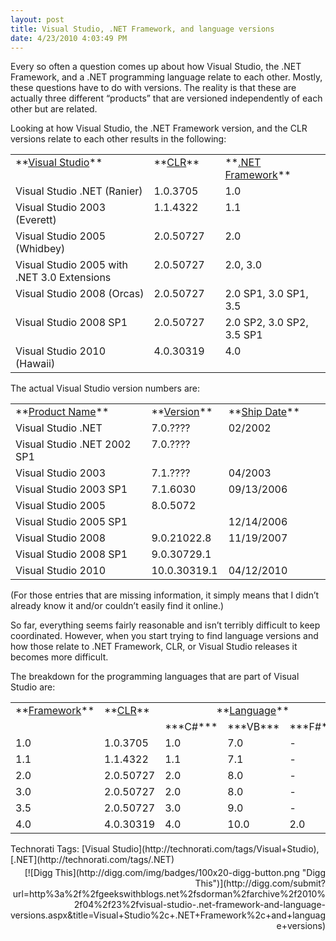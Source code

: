 ```yaml
---
layout: post
title: Visual Studio, .NET Framework, and language versions
date: 4/23/2010 4:03:49 PM
---
```


Every so often a question comes up about how Visual Studio, the .NET Framework, and a .NET programming language relate to each other. Mostly, these questions have to do with versions. The reality is that these are actually three different “products” that are versioned independently of each other but are related.

Looking at how Visual Studio, the .NET Framework version, and the CLR versions relate to each other results in the following:
  <table width="590" border="0" cellspacing="0" cellpadding="2"><tbody>     <tr>       <td width="295" valign="top">**<u>Visual Studio</u>**</td>        <td width="110" valign="top">**<u>CLR</u>**</td>        <td width="183" valign="top">**<u>.NET Framework</u>**</td>     </tr>      <tr>       <td width="295" valign="top">Visual Studio .NET (Ranier)</td>        <td width="110" valign="top">1.0.3705</td>        <td width="187" valign="top">1.0</td>     </tr>      <tr>       <td width="295" valign="top">Visual Studio 2003 (Everett)</td>        <td width="110" valign="top">1.1.4322</td>        <td width="187" valign="top">1.1</td>     </tr>      <tr>       <td width="295" valign="top">Visual Studio 2005 (Whidbey)</td>        <td width="110" valign="top">2.0.50727</td>        <td width="187" valign="top">2.0</td>     </tr>      <tr>       <td width="295" valign="top">Visual Studio 2005 with .NET 3.0 Extensions</td>        <td width="110" valign="top">2.0.50727</td>        <td width="187" valign="top">2.0, 3.0</td>     </tr>      <tr>       <td width="295" valign="top">Visual Studio 2008 (Orcas)</td>        <td width="110" valign="top">2.0.50727</td>        <td width="187" valign="top">2.0 SP1, 3.0 SP1, 3.5</td>     </tr>      <tr>       <td width="295" valign="top">Visual Studio 2008 SP1</td>        <td width="110" valign="top">2.0.50727</td>        <td width="187" valign="top">2.0 SP2, 3.0 SP2, 3.5 SP1</td>     </tr>      <tr>       <td width="295" valign="top">Visual Studio 2010 (Hawaii)</td>        <td width="110" valign="top">4.0.30319</td>        <td width="187" valign="top">4.0</td>     </tr>   </tbody></table>  

The actual Visual Studio version numbers are:
  <table width="590" border="0" cellspacing="0" cellpadding="2"><tbody>     <tr>       <td width="293" valign="top">**<u>Product Name</u>**</td>        <td width="108" valign="top">**<u>Version</u>**</td>        <td width="187" valign="top">**<u>Ship Date</u>**</td>     </tr>      <tr>       <td width="293" valign="top">Visual Studio .NET</td>        <td width="108" valign="top">7.0.????</td>        <td width="187" valign="top">02/2002</td>     </tr>      <tr>       <td width="293" valign="top">Visual Studio .NET 2002 SP1</td>        <td width="108" valign="top">7.0.????</td>        <td width="187" valign="top"> </td>     </tr>      <tr>       <td width="293" valign="top">Visual Studio 2003</td>        <td width="108" valign="top">7.1.????</td>        <td width="187" valign="top">04/2003</td>     </tr>      <tr>       <td width="293" valign="top">Visual Studio 2003 SP1</td>        <td width="108" valign="top">7.1.6030</td>        <td width="187" valign="top">09/13/2006</td>     </tr>      <tr>       <td width="293" valign="top">Visual Studio 2005</td>        <td width="108" valign="top">8.0.5072</td>        <td width="187" valign="top"> </td>     </tr>      <tr>       <td width="293" valign="top">Visual Studio 2005 SP1</td>        <td width="108" valign="top"> </td>        <td width="187" valign="top">12/14/2006</td>     </tr>      <tr>       <td width="293" valign="top">Visual Studio 2008</td>        <td width="108" valign="top">9.0.21022.8</td>        <td width="187" valign="top">11/19/2007</td>     </tr>      <tr>       <td width="293" valign="top">Visual Studio 2008 SP1</td>        <td width="108" valign="top">9.0.30729.1</td>        <td width="187" valign="top"> </td>     </tr>      <tr>       <td width="293" valign="top">Visual Studio 2010</td>        <td width="108" valign="top">10.0.30319.1</td>        <td width="187" valign="top">04/12/2010</td>     </tr>   </tbody></table>  

(For those entries that are missing information, it simply means that I didn’t already know it and/or couldn’t easily find it online.)

So far, everything seems fairly reasonable and isn’t terribly difficult to keep coordinated. However, when you start trying to find language versions and how those relate to .NET Framework, CLR, or Visual Studio releases it becomes more difficult.

The breakdown for the programming languages that are part of Visual Studio are:
  <table width="400" border="0" cellspacing="0" cellpadding="2"><tbody>     <tr>       <td width="100" valign="top">**<u>Framework</u>**</td>        <td width="100" valign="top">**<u>CLR</u>**</td>        <td valign="top" colspan="3"><center>**<u>Language</u>**</center></td>     </tr>      <tr>       <td width="100" valign="top"> </td>        <td width="100" valign="top"> </td>        <td width="100" valign="top">***C#***</td>        <td width="100" valign="top">***VB***</td>        <td width="100" valign="top">***F#***</td>     </tr>      <tr>       <td width="100" valign="top">1.0</td>        <td width="100" valign="top">1.0.3705</td>        <td width="100" valign="top">1.0</td>        <td width="100" valign="top">7.0</td>        <td width="100" valign="top">-</td>     </tr>      <tr>       <td width="100" valign="top">1.1</td>        <td width="100" valign="top">1.1.4322</td>        <td width="100" valign="top">1.1</td>        <td width="100" valign="top">7.1</td>        <td width="100" valign="top">-</td>     </tr>      <tr>       <td width="100" valign="top">2.0</td>        <td width="100" valign="top">2.0.50727</td>        <td width="100" valign="top">2.0</td>        <td width="100" valign="top">8.0</td>        <td width="100" valign="top">-</td>     </tr>      <tr>       <td width="100" valign="top">3.0</td>        <td width="100" valign="top">2.0.50727</td>        <td width="100" valign="top">2.0</td>        <td width="100" valign="top">8.0</td>        <td width="100" valign="top">-</td>     </tr>      <tr>       <td width="100" valign="top">3.5</td>        <td width="100" valign="top">2.0.50727</td>        <td width="100" valign="top">3.0</td>        <td width="100" valign="top">9.0</td>        <td width="100" valign="top">-</td>     </tr>      <tr>       <td width="100" valign="top">4.0</td>        <td width="100" valign="top">4.0.30319</td>        <td width="100" valign="top">4.0</td>        <td width="100" valign="top">10.0</td>        <td width="100" valign="top">2.0</td>     </tr>   </tbody></table>  

  <div class="wlWriterSmartContent" id="scid:0767317B-992E-4b12-91E0-4F059A8CECA8:398576e3-b26c-40dc-b9fc-87bc8eb66626" style="margin: 0px; padding: 0px; float: none; display: inline;">Technorati Tags: [Visual Studio](http://technorati.com/tags/Visual+Studio),[.NET](http://technorati.com/tags/.NET)</div><div class="wlWriterHeaderFooter" style="margin: 0px; padding: 4px 0px; text-align: right;">[![Digg This](http://digg.com/img/badges/100x20-digg-button.png "Digg This")](http://digg.com/submit?url=http%3a%2f%2fgeekswithblogs.net%2fsdorman%2farchive%2f2010%2f04%2f23%2fvisual-studio-.net-framework-and-language-versions.aspx&title=Visual+Studio%2c+.NET+Framework%2c+and+language+versions)</div>
